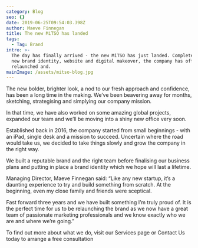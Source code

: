 ```yaml
---
category: Blog
seo: {}
date: 2019-06-25T09:54:03.398Z
author: Maeve Finnegan
title: The new MiTSO has landed
tags:
  - Tag: Brand
intro: >-
  The day has finally arrived - the new MiTSO has just landed. Complete with a
  new brand identity, website and digital makeover, the company has officially
  relaunched and.
mainImage: /assets/mitso-blog.jpg
---
```

The new bolder, brighter look, a nod to our fresh approach and confidence, has been a long time in the making. We’ve been beavering away for months, sketching, strategising and simplying our company mission.

In that time, we have also worked on some amazing global projects, expanded our team and we’ll be moving into a shiny new office very soon. 

Established back in 2016, the company started from small beginnings - with an iPad, single desk and a mission to succeed. Uncertain where the road would take us, we decided to take things slowly and grow the company in the right way.

We built a reputable brand and the right team before finalising our business plans and putting in place a brand identity which we hope will last a lifetime.

Managing Director, Maeve Finnegan said: “Like any new startup, it’s a daunting experience to try and build something from scratch. At the beginning, even my close family and friends were sceptical.

Fast forward three years and we have built something I’m truly proud of. It is the perfect time for us to be relaunching the brand as we now have a great team of passionate marketing professionals and we know exactly who we are and where we’re going.”

To find out more about what we do, visit our Services page or Contact Us today to arrange a free consultation
